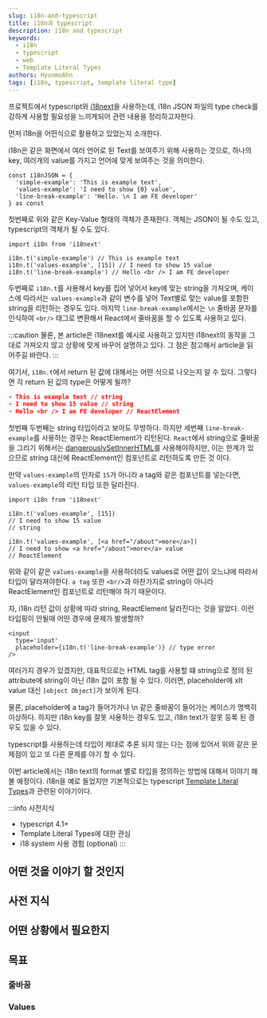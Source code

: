 ```yaml
---
slug: i18n-and-typescript
title: i18n과 typescript
description: i18n and typescript
keywords:
  - i18n
  - typescript
  - web
  - Template Literal Types
authors: HyunmoAhn
tags: [i18n, typescript, template literal type]
---
```


프로젝트에서 typescript와 [i18next](https://www.i18next.com/)을 사용하는데, 
i18n JSON 파일의 type check를 강하게 사용할 필요성을 느끼게되어 관련 내용을 정리하고자한다.

먼저 i18n을 어떤식으로 활용하고 있었는지 소개한다.

i18n은 같은 화면에서 여러 언어로 된 Text를 보여주기 위해 사용하는 것으로, 하나의 key, 여러개의 value를 가지고 언어에 맞게 보여주는 것을 의미한다.

```tsx
const i18nJSON = {
  'simple-example': 'This is example text',
  'values-example': 'I need to show {0} value',
  'line-break-example': 'Hello. \n I am FE developer'
} as const
```
첫번째로 위와 같은 Key-Value 형태의 객체가 존재한다. 객체는 JSON이 될 수도 있고, typescript의 객체가 될 수도 있다.

```tsx
import i18n from 'i18next'

i18n.t('simple-example') // This is example text
i18n.t('values-example', [15]) // I need to show 15 value
i18n.t('line-break-example') // Hello <br /> I am FE developer
```
두번째로 `i18n.t`를 사용해서 key를 집어 넣어서 key에 맞는 string을 가져오며, 케이스에 따라서는 `values-example`과 같이 변수를 넣어 Text별로 맞는 value를 포함한 string을 리턴하는 경우도 있다.
마지막 `line-break-example`에서는 `\n` 줄바꿈 문자를 인식하여 `<br/>` 태그로 변환해서 React에서 줄바꿈을 할 수 있도록 사용하고 있다. 

:::caution
물론, 본 article은 i18next를 예시로 사용하고 있지만 i18next의 동작을 그대로 가져오지 않고 상황에 맞게 바꾸어 설명하고 있다. 그 점은 참고해서 article을 읽어주길 바란다.
:::

여기서, `i18n.t`에서 return 된 값에 대해서는 어떤 식으로 나오는지 알 수 있다. 그렇다면 각 return 된 값의 type은 어떻게 될까?
```json
- This is example text // string
- I need to show 15 value // string
- Hello <br /> I am FE developer // ReactElement
```
첫번째 두번째는 string 타입이라고 보아도 무방하다. 하지만 세번째 `line-break-example`를 사용하는 경우는 ReactElement가 리턴된다.
`React`에서 string으로 줄바꿈을 그리기 위해서는 [dangerouslySetInnerHTML](https://reactjs.org/docs/dom-elements.html#dangerouslysetinnerhtml)를 사용해야하지만, 이는 한계가 있으므로 string 대신에 ReactElement인 컴포넌트로 리턴하도록 만든 것 이다.

만약 `values-example`의 인자로 `15`가 아니라 a tag와 같은 컴포넌트를 넣는다면, `values-example`의 리턴 타입 또한 달라진다.
```tsx
import i18n from 'i18next'

i18n.t('values-example', [15]) 
// I need to show 15 value
// string

i18n.t('values-example', [<a href="/about">more</a>]) 
// I need to show <a href="/about">more</a> value
// ReactElement
```
위와 같이 같은 `values-example`을 사용하더라도 values로 어떤 값이 오느냐에 따라서 타입이 달라져야한다. `a tag` 또한 `<br/>`과 마찬가지로 string이 아니라 ReactElement인 컴포넌트로 리턴해야 하기 때문이다. 

자, i18n 리턴 값이 상황에 따라 string, ReactElement 달라진다는 것을 알았다. 이런 타입핑이 안될때 어떤 경우에 문제가 발생할까?

```tsx
<input 
  type='input' 
  placeholder={i18n.t('line-break-example')} // type error  
/>
```
여러가지 경우가 있겠지만, 대표적으로는 HTML tag를 사용할 떄 string으로 정의 된 attribute에 string이 아닌 i18n 값이 포함 될 수 있다. 이러면, placeholder에 xlt value 대신 `[object Object]`가 보이게 된다.

물론, placeholder에 a tag가 들어가거나 \n 같은 줄바꿈이 들어가는 케이스가 명백히 이상하다. 하지만 i18n key를 잘못 사용하는 경우도 있고, i18n text가 잘못 등록 된 경우도 있을 수 있다.

typescript를 사용하는데 타입이 제대로 추론 되지 않는 다는 점에 있어서 위와 같은 문제점이 있고 또 다른 문제를 야기 할 수 있다.

이번 article에서는 i18n text의 format 별로 타입을 정의하는 방법에 대해서 이야기 해 볼 예정이다. i18n을 예로 들었지만 기본적으로는 typescript [Template Literal Types](https://www.typescriptlang.org/docs/handbook/release-notes/typescript-4-1.html)과 관련된 이야기이다.

:::info 사전지식
- typescript 4.1+
- Template Literal Types에 대한 관심
- i18 system 사용 경험 (optional)
:::

<!--truncate-->
## 어떤 것을 이야기 할 것인지

## 사전 지식

## 어떤 상황에서 필요한지

## 목표

### 줄바꿈 
### Values